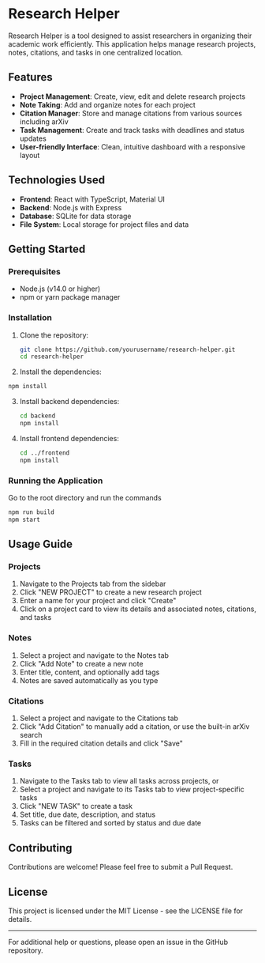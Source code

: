 # Research Helper

Research Helper is a tool designed to assist researchers in organizing their academic work efficiently. This application helps manage research projects, notes, citations, and tasks in one centralized location.

## Features

- **Project Management**: Create, view, edit and delete research projects
- **Note Taking**: Add and organize notes for each project
- **Citation Manager**: Store and manage citations from various sources including arXiv
- **Task Management**: Create and track tasks with deadlines and status updates
- **User-friendly Interface**: Clean, intuitive dashboard with a responsive layout

## Technologies Used

- **Frontend**: React with TypeScript, Material UI
- **Backend**: Node.js with Express
- **Database**: SQLite for data storage
- **File System**: Local storage for project files and data

## Getting Started

### Prerequisites

- Node.js (v14.0 or higher)
- npm or yarn package manager

### Installation

1. Clone the repository:
   ```bash
   git clone https://github.com/yourusername/research-helper.git
   cd research-helper
   ```

2. Install the dependencies:
```bash
npm install
```

3. Install backend dependencies:
   ```bash
   cd backend
   npm install
   ```

4. Install frontend dependencies:
   ```bash
   cd ../frontend
   npm install
   ```

### Running the Application

Go to the root directory and run the commands
```bash
npm run build
npm start
```

## Usage Guide

### Projects

1. Navigate to the Projects tab from the sidebar
2. Click "NEW PROJECT" to create a new research project
3. Enter a name for your project and click "Create"
4. Click on a project card to view its details and associated notes, citations, and tasks

### Notes

1. Select a project and navigate to the Notes tab
2. Click "Add Note" to create a new note
3. Enter title, content, and optionally add tags
4. Notes are saved automatically as you type

### Citations

1. Select a project and navigate to the Citations tab
2. Click "Add Citation" to manually add a citation, or use the built-in arXiv search
3. Fill in the required citation details and click "Save"

### Tasks

1. Navigate to the Tasks tab to view all tasks across projects, or
2. Select a project and navigate to its Tasks tab to view project-specific tasks
3. Click "NEW TASK" to create a task
4. Set title, due date, description, and status
5. Tasks can be filtered and sorted by status and due date

## Contributing

Contributions are welcome! Please feel free to submit a Pull Request.

## License

This project is licensed under the MIT License - see the LICENSE file for details.

---

For additional help or questions, please open an issue in the GitHub repository.